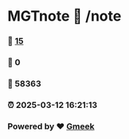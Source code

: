 # MGTnote :link: /note 
### :page_facing_up: [15](/note/tag.html) 
### :speech_balloon: 0 
### :hibiscus: 58363 
### :alarm_clock: 2025-03-12 16:21:13 
### Powered by :heart: [Gmeek](https://github.com/Meekdai/Gmeek)
